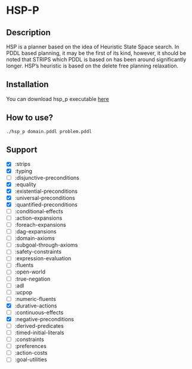 # HSP-P
## Description

HSP is a planner based on the idea of Heuristic State Space search. In PDDL based planning, it may be the first of its kind, however, it should be noted that STRIPS which PDDL is based on has been around significantly longer. HSP’s heuristic is based on the delete free planning relaxation.

## Installation

You can download hsp_p executable [here](https://github.com/tvaquero/itsimple/blob/master/myPlanners/hsp_p)

## How to use?

```console
./hsp_p domain.pddl problem.pddl
```

## Support

- [x] :strips
- [x] :typing
- [ ] :disjunctive-preconditions
- [x] :equality 
- [x] :existential-preconditions 
- [x] :universal-preconditions 
- [x] :quantified-preconditions 
- [ ] :conditional-effects 
- [ ] :action-expansions 
- [ ] :foreach-expansions 
- [ ] :dag-expansions 
- [ ] :domain-axioms 
- [ ] :subgoal-through-axioms 
- [ ] :safety-constraints 
- [ ] :expression-evaluation 
- [ ] :fluents 
- [ ] :open-world 
- [ ] :true-negation 
- [ ] :adl 
- [ ] :ucpop 
- [ ] :numeric-fluents 
- [x] :durative-actions 
- [ ] :continuous-effects 
- [x] :negative-preconditions
- [ ] :derived-predicates
- [ ] :timed-initial-literals
- [ ] :constraints
- [ ] :preferences
- [ ] :action-costs
- [ ] :goal-utilities
